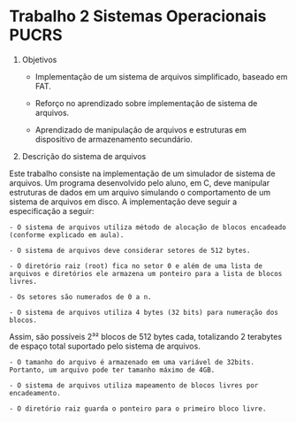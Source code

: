 # Trabalho 2 Sistemas Operacionais PUCRS

1. Objetivos

    - Implementação de um sistema de arquivos simplificado, baseado em FAT.

    - Reforço no aprendizado sobre implementação de sistema de arquivos.

    - Aprendizado de manipulação de arquivos e estruturas em dispositivo de armazenamento secundário.

2. Descrição do sistema de arquivos

Este trabalho consiste na implementação de um simulador de sistema de arquivos. Um
programa desenvolvido pelo aluno, em C, deve manipular estruturas de dados em um arquivo
simulando o comportamento de um sistema de arquivos em disco. A implementação deve
seguir a especificação a seguir:

    - O sistema de arquivos utiliza método de alocação de blocos encadeado (conforme explicado em aula).

    - O sistema de arquivos deve considerar setores de 512 bytes.

    - O diretório raiz (root) fica no setor 0 e além de uma lista de arquivos e diretórios ele armazena um ponteiro para a lista de blocos livres.

    - Os setores são numerados de 0 a n.

    - O sistema de arquivos utiliza 4 bytes (32 bits) para numeração dos blocos.
Assim, são possíveis 2³² blocos de 512 bytes cada, totalizando 2 terabytes de
espaço total suportado pelo sistema de arquivos.

    - O tamanho do arquivo é armazenado em uma variável de 32bits. Portanto, um arquivo pode ter tamanho máximo de 4GB.

    - O sistema de arquivos utiliza mapeamento de blocos livres por encadeamento.

    - O diretório raiz guarda o ponteiro para o primeiro bloco livre.
